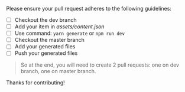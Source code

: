 Please ensure your pull request adheres to the following guidelines:

- [ ] Checkout the dev branch
- [ ] Add your item in _assets/content.json_
- [ ] Use command: `yarn generate` or `npm run dev`
- [ ] Checkout the master branch
- [ ] Add your generated files
- [ ] Push your generated files

> So at the end, you will need to create 2 pull requests: one on dev branch, one on master branch.

Thanks for contributing!

